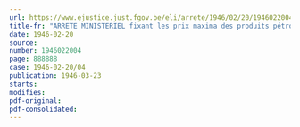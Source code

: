 ```yaml
---
url: https://www.ejustice.just.fgov.be/eli/arrete/1946/02/20/1946022004/justel
title-fr: "ARRETE MINISTERIEL fixant les prix maxima des produits pétroliers"
date: 1946-02-20
source:
number: 1946022004
page: 888888
case: 1946-02-20/04
publication: 1946-03-23
starts:
modifies:
pdf-original:
pdf-consolidated:
---
```


